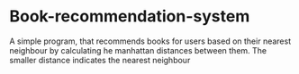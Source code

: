 # Book-recommendation-system
A simple program, that recommends books for users based on their nearest neighbour by calculating he manhattan distances between them. The smaller distance indicates the nearest neighbour
